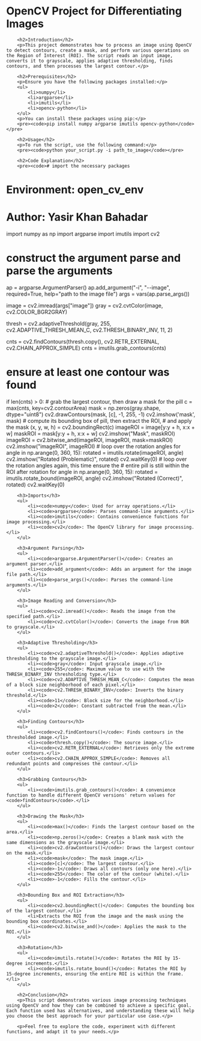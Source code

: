 <h1>OpenCV Project for Differentiating Images</h1>

        <h2>Introduction</h2>
        <p>This project demonstrates how to process an image using OpenCV to detect contours, create a mask, and perform various operations on the Region of Interest (ROI). The script reads an input image, converts it to grayscale, applies adaptive thresholding, finds contours, and then processes the largest contour.</p>

        <h2>Prerequisites</h2>
        <p>Ensure you have the following packages installed:</p>
        <ul>
            <li>numpy</li>
            <li>argparse</li>
            <li>imutils</li>
            <li>opencv-python</li>
        </ul>
        <p>You can install these packages using pip:</p>
        <pre><code>pip install numpy argparse imutils opencv-python</code></pre>

        <h2>Usage</h2>
        <p>To run the script, use the following command:</p>
        <pre><code>python your_script.py -i path_to_image</code></pre>

        <h2>Code Explanation</h2>
        <pre><code># import the necessary packages
# Environment: open_cv_env
# Author: Yasir Khan Bahadar
import numpy as np
import argparse
import imutils
import cv2

# construct the argument parse and parse the arguments
ap = argparse.ArgumentParser()
ap.add_argument("-i", "--image", required=True, help="path to the image file")
args = vars(ap.parse_args())

image = cv2.imread(args["image"])
gray = cv2.cvtColor(image, cv2.COLOR_BGR2GRAY)

thresh = cv2.adaptiveThreshold(gray, 255, cv2.ADAPTIVE_THRESH_MEAN_C, cv2.THRESH_BINARY_INV, 11, 2)

cnts = cv2.findContours(thresh.copy(), cv2.RETR_EXTERNAL, cv2.CHAIN_APPROX_SIMPLE)
cnts = imutils.grab_contours(cnts)

# ensure at least one contour was found
if len(cnts) > 0:
    # grab the largest contour, then draw a mask for the pill
    c = max(cnts, key=cv2.contourArea)
    mask = np.zeros(gray.shape, dtype="uint8")
    cv2.drawContours(mask, [c], -1, 255, -1)
    cv2.imshow('mask', mask)
    # compute its bounding box of pill, then extract the ROI,
    # and apply the mask
    (x, y, w, h) = cv2.boundingRect(c)
    imageROI = image[y:y + h, x:x + w]
    maskROI = mask[y:y + h, x:x + w]
    cv2.imshow("Mask", maskROI)
    imageROI = cv2.bitwise_and(imageROI, imageROI, mask=maskROI)
    cv2.imshow("imageROI", imageROI)
    # loop over the rotation angles
    for angle in np.arange(0, 360, 15):
        rotated = imutils.rotate(imageROI, angle)
        cv2.imshow("Rotated (Problematic)", rotated)
        cv2.waitKey(0)
    # loop over the rotation angles again, this time ensure the
    # entire pill is still within the ROI after rotation
    for angle in np.arange(0, 360, 15):
        rotated = imutils.rotate_bound(imageROI, angle)
        cv2.imshow("Rotated (Correct)", rotated)
        cv2.waitKey(0)</code></pre>

        <h3>Imports</h3>
        <ul>
            <li><code>numpy</code>: Used for array operations.</li>
            <li><code>argparse</code>: Parses command-line arguments.</li>
            <li><code>imutils</code>: Contains convenience functions for image processing.</li>
            <li><code>cv2</code>: The OpenCV library for image processing.</li>
        </ul>

        <h3>Argument Parsing</h3>
        <ul>
            <li><code>argparse.ArgumentParser()</code>: Creates an argument parser.</li>
            <li><code>add_argument</code>: Adds an argument for the image file path.</li>
            <li><code>parse_args()</code>: Parses the command-line arguments.</li>
        </ul>

        <h3>Image Reading and Conversion</h3>
        <ul>
            <li><code>cv2.imread()</code>: Reads the image from the specified path.</li>
            <li><code>cv2.cvtColor()</code>: Converts the image from BGR to grayscale.</li>
        </ul>

        <h3>Adaptive Thresholding</h3>
        <ul>
            <li><code>cv2.adaptiveThreshold()</code>: Applies adaptive thresholding to the grayscale image.</li>
            <li><code>gray</code>: Input grayscale image.</li>
            <li><code>255</code>: Maximum value to use with the THRESH_BINARY_INV thresholding type.</li>
            <li><code>cv2.ADAPTIVE_THRESH_MEAN_C</code>: Computes the mean of a block size neighborhood of each pixel.</li>
            <li><code>cv2.THRESH_BINARY_INV</code>: Inverts the binary threshold.</li>
            <li><code>11</code>: Block size for the neighborhood.</li>
            <li><code>2</code>: Constant subtracted from the mean.</li>
        </ul>

        <h3>Finding Contours</h3>
        <ul>
            <li><code>cv2.findContours()</code>: Finds contours in the thresholded image.</li>
            <li><code>thresh.copy()</code>: The source image.</li>
            <li><code>cv2.RETR_EXTERNAL</code>: Retrieves only the extreme outer contours.</li>
            <li><code>cv2.CHAIN_APPROX_SIMPLE</code>: Removes all redundant points and compresses the contour.</li>
        </ul>

        <h3>Grabbing Contours</h3>
        <ul>
            <li><code>imutils.grab_contours()</code>: A convenience function to handle different OpenCV versions' return values for <code>findContours</code>.</li>
        </ul>

        <h3>Drawing the Mask</h3>
        <ul>
            <li><code>max()</code>: Finds the largest contour based on the area.</li>
            <li><code>np.zeros()</code>: Creates a blank mask with the same dimensions as the grayscale image.</li>
            <li><code>cv2.drawContours()</code>: Draws the largest contour on the mask.</li>
            <li><code>mask</code>: The mask image.</li>
            <li><code>[c]</code>: The largest contour.</li>
            <li><code>-1</code>: Draws all contours (only one here).</li>
            <li><code>255</code>: The color of the contour (white).</li>
            <li><code>-1</code>: Fills the contour.</li>
        </ul>

        <h3>Bounding Box and ROI Extraction</h3>
        <ul>
            <li><code>cv2.boundingRect()</code>: Computes the bounding box of the largest contour.</li>
            <li>Extracts the ROI from the image and the mask using the bounding box coordinates.</li>
            <li><code>cv2.bitwise_and()</code>: Applies the mask to the ROI.</li>
        </ul>

        <h3>Rotation</h3>
        <ul>
            <li><code>imutils.rotate()</code>: Rotates the ROI by 15-degree increments.</li>
            <li><code>imutils.rotate_bound()</code>: Rotates the ROI by 15-degree increments, ensuring the entire ROI is within the frame.</li>
        </ul>

        <h2>Conclusion</h2>
        <p>This script demonstrates various image processing techniques using OpenCV and how they can be combined to achieve a specific goal. Each function used has alternatives, and understanding these will help you choose the best approach for your particular use case.</p>

        <p>Feel free to explore the code, experiment with different functions, and adapt it to your needs.</p>
